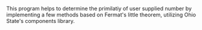 This program helps to determine the primilatiy of user supplied number by implementing a few methods based on Fermat's little theorem, utilizing Ohio State's components library.
